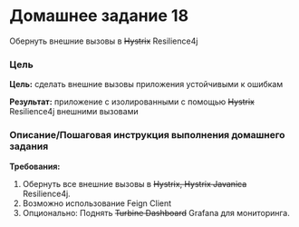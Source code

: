# Домашнее задание 18

Обернуть внешние вызовы в ~~Hystrix~~ Resilience4j

### Цель

**Цель:** сделать внешние вызовы приложения устойчивыми к ошибкам

**Результат:** приложение с изолированными с помощью ~~Hystrix~~ Resilience4j внешними вызовами

### Описание/Пошаговая инструкция выполнения домашнего задания

**Требования:**

1. Обернуть все внешние вызовы в ~~Hystrix, Hystrix Javanica~~ Resilience4j.
3. Возможно использование Feign Client
4. Опционально: Поднять ~~Turbine Dashboard~~ Grafana для мониторинга.
